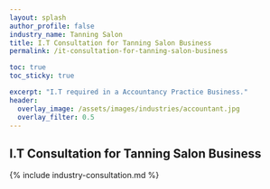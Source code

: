 ```yaml
---
layout: splash 
author_profile: false 
industry_name: Tanning Salon
title: I.T Consultation for Tanning Salon Business
permalink: /it-consultation-for-tanning-salon-business

toc: true
toc_sticky: true

excerpt: "I.T required in a Accountancy Practice Business."
header:
  overlay_image: /assets/images/industries/accountant.jpg
  overlay_filter: 0.5 
---
```


## I.T Consultation for Tanning Salon Business

{% include industry-consultation.md %}
